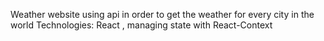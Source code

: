 Weather website using api in order to get the weather for every city in the world
Technologies: React , managing state with React-Context
